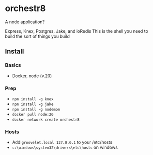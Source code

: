 # orchestr8
A node application?

Express, Knex, Postgres, Jake, and ioRedis
This is the shell you need to build the sort of things you build

## Install

### Basics
* Docker, node (v.20)

### Prep
* `npm install -g knex`
* `npm install -g jake`
* `npm install -g nodemon`
* `docker pull node:20`
* `docker network create orchestr8`

### Hosts
* Add `groovelet.local 127.0.0.1` to your /etc/hosts
* `c:\windows\system32\drivers\etc\hosts` on windows

